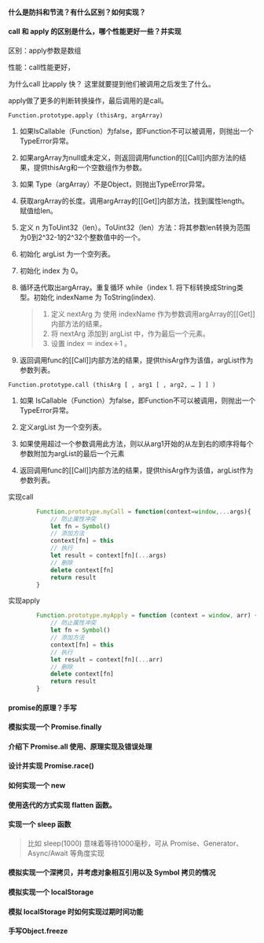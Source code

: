 #### 什么是防抖和节流？有什么区别？如何实现？

#### call 和 apply 的区别是什么，哪个性能更好一些？并实现

区别：apply参数是数组

性能：call性能更好，

为什么call 比apply 快？ 这里就要提到他们被调用之后发生了什么。

apply做了更多的判断转换操作，最后调用的是call。

```
Function.prototype.apply (thisArg, argArray)
```

1. 如果IsCallable（Function）为false，即Function不可以被调用，则抛出一个TypeError异常。

2. 如果argArray为null或未定义，则返回调用function的[[Call]]内部方法的结果，提供thisArg和一个空数组作为参数。

3. 如果 Type（argArray）不是Object，则抛出TypeError异常。

4. 获取argArray的长度。调用argArray的[[Get]]内部方法，找到属性length。 赋值给len。

5. 定义 n 为ToUint32（len）。ToUint32（len）方法：将其参数len转换为范围为0到2^32-1的2^32个整数值中的一个。

6. 初始化 argList 为一个空列表。

7. 初始化 index 为 0。

8. 循环迭代取出argArray。重复循环 while（index 1. 将下标转换成String类型。初始化 indexName 为 ToString(index).

   > 1. 定义 nextArg 为 使用 indexName 作为参数调用argArray的[[Get]]内部方法的结果。
   > 2. 将 nextArg 添加到 argList 中，作为最后一个元素。
   > 3. 设置 index ＝ index＋1 。

9. 返回调用func的[[Call]]内部方法的结果，提供thisArg作为该值，argList作为参数列表。

```
Function.prototype.call (thisArg [ , arg1 [ , arg2, … ] ] )
```

1. 如果 IsCallable（Function）为false，即Function不可以被调用，则抛出一个TypeError异常。

2. 定义argList 为一个空列表。

3. 如果使用超过一个参数调用此方法，则以从arg1开始的从左到右的顺序将每个参数附加为argList的最后一个元素

4. 返回调用func的[[Call]]内部方法的结果，提供thisArg作为该值，argList作为参数列表。

   

实现call

```js
        Function.prototype.myCall = function(context=window,...args){
            // 防止属性冲突
            let fn = Symbol()
            // 添加方法
            context[fn] = this
            // 执行
            let result = context[fn](...args)
            // 删除
            delete context[fn]
            return result
        }
```

实现apply

```js
        Function.prototype.myApply = function (context = window, arr) {
            // 防止属性冲突
            let fn = Symbol()
            // 添加方法
            context[fn] = this
            // 执行
            let result = context[fn](...arr)
            // 删除
            delete context[fn]
            return result
        }
```



#### promise的原理？手写

#### 模拟实现一个 Promise.finally

#### 介绍下 Promise.all 使用、原理实现及错误处理

#### 设计并实现 Promise.race()

#### 如何实现一个 new

#### 使用迭代的方式实现 flatten 函数。

#### 实现一个 sleep 函数

> 比如 sleep(1000) 意味着等待1000毫秒，可从 Promise、Generator、Async/Await 等角度实现

#### 模拟实现一个深拷贝，并考虑对象相互引用以及 Symbol 拷贝的情况

#### 模拟实现一个 localStorage

#### 模拟 localStorage 时如何实现过期时间功能

#### 手写Object.freeze


